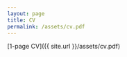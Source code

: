 ```yaml
---
layout: page
title: CV
permalink: /assets/cv.pdf
---
```


[1-page CV]({{ site.url }}/assets/cv.pdf)
